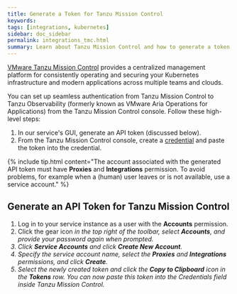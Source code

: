 ```yaml
---
title: Generate a Token for Tanzu Mission Control
keywords:
tags: [integrations, kubernetes]
sidebar: doc_sidebar
permalink: integrations_tmc.html
summary: Learn about Tanzu Mission Control and how to generate a token.
---
```


[VMware Tanzu Mission Control](https://docs.vmware.com/en/VMware-Tanzu-Mission-Control/services/tanzumc-concepts/GUID-E2B5BE05-596E-4999-9B21-1CDB875A1BBF.html) provides a centralized management platform for consistently operating and securing your Kubernetes infrastructure and modern applications across multiple teams and clouds.

You can set up seamless authentication from Tanzu Mission Control to Tanzu Observability (formerly known as VMware Aria Operations for Applications) from the Tanzu Mission Control console. Follow these high-level steps:
1. In our service's GUI, generate an API token (discussed below).
2. From the Tanzu Mission Control console, create a [credential](https://docs.vmware.com/en/VMware-Tanzu-Mission-Control/services/tanzumc-using/GUID-A70E57A8-2C45-46D4-8E1F-6D5E7026473F.html) and paste the token into the credential.

{% include tip.html content="The account associated with the generated API token must have **Proxies** and **Integrations** permission. To avoid problems, for example when a (human) user leaves or is not available, use a service account." %}


## Generate an API Token for Tanzu Mission Control

<!--Starting July 3, Tanzu Observability becomes a service on the VMware Cloud services platform. 

* If your Tanzu Observability service **is** onboarded to VMware Cloud services, generate the API token in the VMware Cloud Services Console or use server to server app credentials. It is recommended that you use a server to server app. For more information, see:

    * [How do I generate API tokens](https://docs.vmware.com/en/VMware-Cloud-services/services/Using-VMware-Cloud-Services/GUID-E2A3B1C1-E9AD-4B00-A6B6-88D31FCDDF7C.html) 
    * [How do I manage API tokens in my Organization](https://docs.vmware.com/en/VMware-Cloud-services/services/Using-VMware-Cloud-Services/GUID-3A9C29E0-460B-4586-B51A-084443A960D0.html)
    * [Manage server to server apps](csp_server_to_server_apps.html)

* If your Tanzu Observability is **not** onboarded to VMware Cloud services, use the procedure below to create a service account API token and use it with Tanzu Mission Control.

-->

1. Log in to your service instance as a user with the **Accounts** permission.
2. Click the gear icon <i class="fa fa-cog"/> in the top right of the toolbar, select **Accounts**, and provide your password again when prompted.
3. Click **Service Accounts** and click **Create New Account**.
4. Specify the service account name, select the **Proxies** and **Integrations** permissions, and click **Create**.
5. Select the newly created token and click the **Copy to Clipboard** icon in the **Tokens** row.
You can now paste this token into the Credentials field inside Tanzu Mission Control.